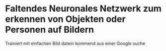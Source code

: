 # Faltendes Neuronales Netzwerk zum erkennen von Objekten oder Personen auf Bildern

Trainiert mit einfachen Bild datein kommend aus einer Google suche
